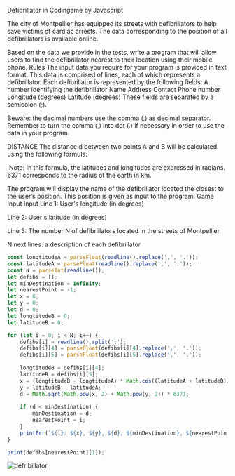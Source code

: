 Defibrillator in Codingame by Javascript

The city of Montpellier has equipped its streets with defibrillators to help save victims of cardiac arrests. The data corresponding to the position of all defibrillators is available online.

Based on the data we provide in the tests, write a program that will allow users to find the defibrillator nearest to their location using their mobile phone.
 	Rules
The input data you require for your program is provided in text format.
This data is comprised of lines, each of which represents a defibrillator. Each defibrillator is represented by the following fields:
A number identifying the defibrillator
Name
Address
Contact Phone number
Longitude (degrees)
Latitude (degrees)
These fields are separated by a semicolon (;).

Beware: the decimal numbers use the comma (,) as decimal separator. Remember to turn the comma (,) into dot (.) if necessary in order to use the data in your program.
 
DISTANCE
The distance d between two points A and B will be calculated using the following formula:


​
Note: In this formula, the latitudes and longitudes are expressed in radians. 6371 corresponds to the radius of the earth in km.

The program will display the name of the defibrillator located the closest to the user’s position. This position is given as input to the program.
 	Game Input
Input
Line 1: User's longitude (in degrees)

Line 2: User's latitude (in degrees)

Line 3: The number N of defibrillators located in the streets of Montpellier

N next lines: a description of each defibrillator


```.js
const longtitudeA = parseFloat(readline().replace(',', '.'));
const latitudeA = parseFloat(readline().replace(',', '.'));
const N = parseInt(readline());
let defibs = [];
let minDestination = Infinity;
let nearestPoint = -1;
let x = 0;
let y = 0;
let d = 0;
let longtitudeB = 0;
let latitudeB = 0;

for (let i = 0; i < N; i++) {
    defibs[i] = readline().split(';');
    defibs[i][4] = parseFloat(defibs[i][4].replace(',', '.'));
    defibs[i][5] = parseFloat(defibs[i][5].replace(',', '.'));
    
    longtitudeB = defibs[i][4];
    latitudeB = defibs[i][5];
    x = (longtitudeB - longtitudeA) * Math.cos((latitudeA + latitudeB)/2);
    y = latitudeB - latitudeA;
    d = Math.sqrt(Math.pow(x, 2) + Math.pow(y, 2)) * 6371;
    
    if (d < minDestination) {
        minDestination = d;
        nearestPoint = i;
    }
    printErr(`${i}: ${x}, ${y}, ${d}, ${minDestination}, ${nearestPoint}`);
}

print(defibs[nearestPoint][1]);
```
![defribillator](Defribillator.png)
